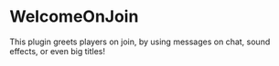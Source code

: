 # WelcomeOnJoin
This plugin greets players on join, by using messages on chat, sound effects, or even big titles!
